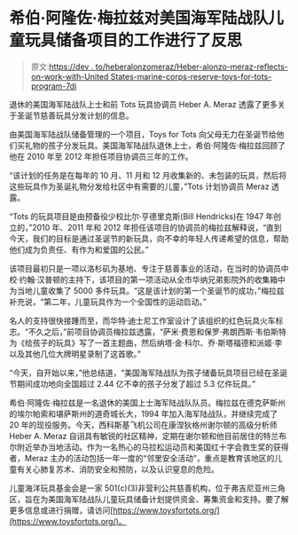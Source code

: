 # 希伯·阿隆佐·梅拉兹对美国海军陆战队儿童玩具储备项目的工作进行了反思

> 原文:[https://dev . to/heberalonzomeraz/Heber-alonzo-meraz-reflects-on-work-with-United States-marine-corps-reserve-toys-for-tots-program-7di](https://dev.to/heberalonzomeraz/heber-alonzo-meraz-reflects-on-work-with-united-states-marine-corps-reserve-toys-for-tots-program-7di)

退休的美国海军陆战队上士和前 Tots 玩具协调员 Heber A. Meraz 透露了更多关于圣诞节慈善玩具分发计划的信息。

由美国海军陆战队储备管理的一个项目，Toys for Tots 向父母无力在圣诞节给他们买礼物的孩子分发玩具。美国海军陆战队退休上士，希伯·阿隆佐·梅拉兹回顾了他在 2010 年至 2012 年担任项目协调员三年的工作。

“该计划的任务是在每年的 10 月、11 月和 12 月收集新的、未包装的玩具，然后将这些玩具作为圣诞礼物分发给社区中有需要的儿童，”Tots 计划协调员 Meraz 透露。

“Tots 的玩具项目是由预备役少校比尔·亨德里克斯(Bill Hendricks)在 1947 年创立的，”2010 年、2011 年和 2012 年担任该项目的协调员的梅拉兹解释说，“直到今天，我们的目标是通过圣诞节的新玩具，向不幸的年轻人传递希望的信息，帮助他们成为负责任、有作为和爱国的公民。”

该项目最初只是一项以洛杉矶为基地、专注于慈善事业的活动，在当时的协调员中校·约翰·汉普顿的主持下，该项目的第一项活动从全市华纳兄弟影院外的收集箱中为当地儿童收集了 5000 多件玩具。“这是该计划的第一个圣诞节的成功，”梅拉兹补充说，“第二年，儿童玩具作为一个全国性的运动启动。”

名人的支持很快接踵而至，而华特·迪士尼工作室设计了该组织的红色玩具火车标志。“不久之后，”前项目协调员梅拉兹透露，“萨米·费恩和保罗·弗朗西斯·韦伯斯特为《给孩子的玩具》写了一首主题曲，然后纳塔·金·科尔、乔·斯塔福德和派姬·李以及其他几位大牌明星录制了这首歌。”

“今天，自开始以来，”他总结道，“美国海军陆战队为孩子储备玩具项目已经在圣诞节期间成功地向全国超过 2.44 亿不幸的孩子分发了超过 5.3 亿件玩具。”

希伯·阿隆佐·梅拉兹是一名退休的美国上士海军陆战队队员。梅拉兹在德克萨斯州的埃尔帕索和堪萨斯州的道奇城长大，1994 年加入海军陆战队，并继续完成了 20 年的现役服务。今天，西科斯基飞机公司在康涅狄格州谢尔顿的高级分析师 Heber A. Meraz 自诩具有敏锐的社区精神，定期在谢尔顿和他目前居住的特兰布尔附近举办当地活动。作为一名热心的马拉松运动员和美国红十字会救生奖的获得者，Meraz 主办的活动包括一年一度的“邻里安全活动”，重点是教育该地区的儿童有关心肺复苏术、消防安全和预防，以及认识窒息的危险。

儿童海洋玩具基金会是一家 501(c)(3)非营利公共慈善机构，位于弗吉尼亚州三角区，旨在为美国海军陆战队儿童玩具储备计划提供资金、筹集资金和支持。要了解更多信息或进行捐赠，请访问[https://www.toysfortots.org/](https://www.toysfortots.org/)。